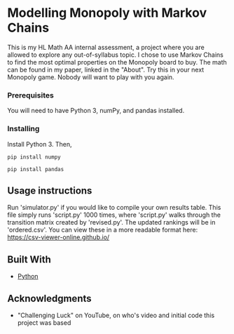 # Modelling Monopoly with Markov Chains

This is my HL Math AA internal assessment, a project where you are allowed to explore any out-of-syllabus topic. I chose to use Markov Chains to find the most optimal properties on the Monopoly board to buy. The math can be found in my paper, linked in the "About". Try this in your next Monopoly game. Nobody will want to play with you again.

### Prerequisites

You will need to have Python 3, numPy, and pandas installed.

### Installing

Install Python 3. Then,

```
pip install numpy
```

```
pip install pandas
```

## Usage instructions

Run 'simulator.py' if you would like to compile your own results table. This file simply runs 'script.py' 1000 times, where 'script.py' walks through the transition matrix created by 'revised.py'. The updated rankings will be in 'ordered.csv'. You can view these in a more readable format here: https://csv-viewer-online.github.io/

## Built With

* [Python](https://docs.python.org/3/)

## Acknowledgments

* "Challenging Luck" on YouTube, on who's video and initial code this project was based
